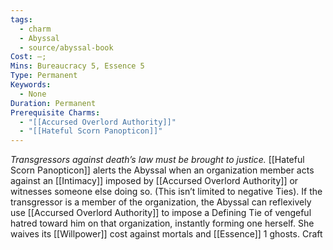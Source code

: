 ```yaml
---
tags:
  - charm
  - Abyssal
  - source/abyssal-book
Cost: —; 
Mins: Bureaucracy 5, Essence 5
Type: Permanent
Keywords:
  - None
Duration: Permanent
Prerequisite Charms:
  - "[[Accursed Overlord Authority]]"
  - "[[Hateful Scorn Panopticon]]"
---
```

*Transgressors against death’s law must be brought to justice.*
[[Hateful Scorn Panopticon]] alerts the Abyssal when an organization member acts against an [[Intimacy]] imposed by [[Accursed Overlord Authority]] or witnesses someone else doing so. (This isn’t limited to negative Ties).
If the transgressor is a member of the organization, the Abyssal can reflexively use [[Accursed Overlord Authority]] to impose a Defining Tie of vengeful hatred toward him on that organization, instantly forming one herself. She waives its [[Willpower]] cost against mortals and [[Essence]] 1 ghosts.
Craft